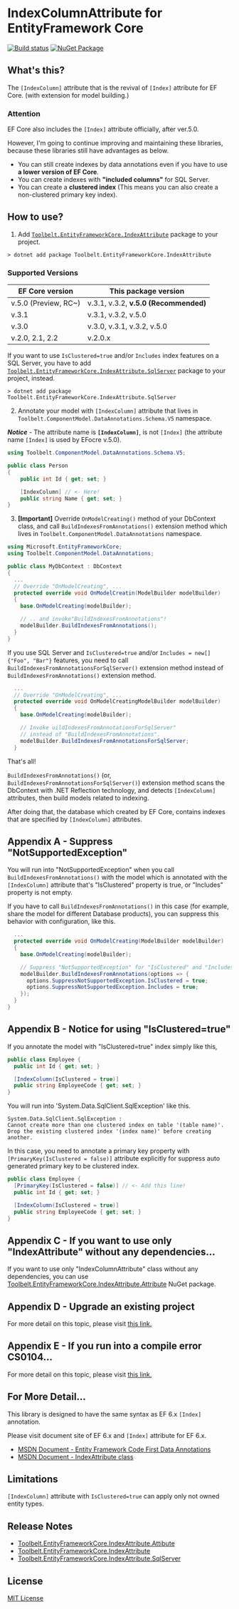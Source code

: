 # IndexColumnAttribute for EntityFramework Core  
[![Build status](https://ci.appveyor.com/api/projects/status/dv0et0b80da5mwys?svg=true)](https://ci.appveyor.com/project/jsakamoto/entityframeworkcore-indexattribute) [![NuGet Package](https://img.shields.io/nuget/v/Toolbelt.EntityFrameworkCore.IndexAttribute.svg)](https://www.nuget.org/packages/Toolbelt.EntityFrameworkCore.IndexAttribute/)

## What's this?

The `[IndexColumn]` attribute that is the revival of `[Index]` attribute for EF Core. (with extension for model building.)

### Attention

EF Core also includes the `[Index]` attribute officially, after ver.5.0.

However, I'm going to continue improving and maintaining these libraries, because these libraries still have advantages as below.

- You can still create indexes by data annotations even if you have to use **a lower version of EF Core**.
- You can create indexes with **"included columns"** for SQL Server.
- You can create a **clustered index** (This means you can also create a non-clustered primary key index).

## How to use?

1. Add [`Toolbelt.EntityFrameworkCore.IndexAttribute`](https://www.nuget.org/packages/Toolbelt.EntityFrameworkCore.IndexAttribute/) package to your project.

```shell
> dotnet add package Toolbelt.EntityFrameworkCore.IndexAttribute
```

### Supported Versions


EF Core version      | This package version
---------------------|-------------------------
v.5.0 (Preview, RC~) | v.3.1, v.3.2, **v.5.0 (Recommended)**
v.3.1                | v.3.1, v.3.2, v.5.0
v.3.0                | v.3.0, v.3.1, v.3.2, v.5.0
v.2.0, 2.1, 2.2      | v.2.0.x

If you want to use `IsClustered=true` and/or `Includes` index features on a SQL Server, you have to add [`Toolbelt.EntityFrameworkCore.IndexAttribute.SqlServer`](https://www.nuget.org/packages/Toolbelt.EntityFrameworkCore.IndexAttribute.SqlServer/) package to your project, instead.

```shell
> dotnet add package Toolbelt.EntityFrameworkCore.IndexAttribute.SqlServer
```

2. Annotate your model with `[IndexColumn]` attribute that lives in `Toolbelt.ComponentModel.DataAnnotations.Schema.V5` namespace.

_**Notice**_ - The attribute name is **`[IndexColumn]`**, is not `[Index]` (the attribute name `[Index]` is used by EFocre v.5.0).

```csharp
using Toolbelt.ComponentModel.DataAnnotations.Schema.V5;

public class Person
{
    public int Id { get; set; }

    [IndexColumn] // <- Here!
    public string Name { get; set; }
}
```

3. **[Important]** Override `OnModelCreating()` method of your DbContext class, and call `BuildIndexesFromAnnotations()` extension method which lives in `Toolbelt.ComponentModel.DataAnnotations` namespace.

```csharp
using Microsoft.EntityFrameworkCore;
using Toolbelt.ComponentModel.DataAnnotations;

public class MyDbContext : DbContext
{
  ...
  // Override "OnModelCreating", ...
  protected override void OnModelCreatin(ModelBuilder modelBuilder)
  {
    base.OnModelCreating(modelBuilder);

    // .. and invoke"BuildIndexesFromAnnotations"!
    modelBuilder.BuildIndexesFromAnnotations();
  }
}
```

If you use SQL Server and `IsClustered=true` and/or `Includes = new[]{"Foo", "Bar"}` features, you need to call `BuildIndexesFromAnnotationsForSqlServer()` extension method instead of `BuildIndexesFromAnnotations()` extension method.

```csharp
  ...
  // Override "OnModelCreating", ...
  protected override void OnModelCreatingModelBuilder modelBuilder)
  {
    base.OnModelCreating(modelBuilder);

    // Invoke uildIndexesFromAnnotationsForSqlServer"
    // instead of "BuildIndexesFromAnnotations".
    modelBuilder.BuildIndexesFromAnnotationsForSqlServer;
  }
```

That's all!

`BuildIndexesFromAnnotations()` (or, `BuildIndexesFromAnnotationsForSqlServer()`) extension method scans the DbContext with .NET Reflection technology, and detects `[IndexColumn]` attributes, then build models related to indexing.

After doing that, the database which created by EF Core, contains indexes that are specified by `[IndexColumn]` attributes.

## Appendix A - Suppress "NotSupportedException"

You will run into "NotSupportedException" when you call `BuildIndexesFromAnnotations()` with the model which is annotated with the `[IndexColumn]` attribute that's "IsClustered" property is true, or "Includes" property is not empty.

If you have to call `BuildIndexesFromAnnotations()` in this case (for example, share the model for different Database products), you can suppress this behavior with configuration, like this.

```csharp
  ...
  protected override void OnModelCreating(ModelBuilder modelBuilder)
  {
    base.OnModelCreating(modelBuilder);

    // Suppress "NotSupportedException" for "IsClustered" and "Includes" feature.
    modelBuilder.BuildIndexesFromAnnotations(options => {
      options.SuppressNotSupportedException.IsClustered = true;
      options.SuppressNotSupportedException.Includes = true;
    });
  }
}
```

## Appendix B -  Notice for using "IsClustered=true"

If you annotate the model with "IsClustered=true" index simply like this,

```csharp
public class Employee {
  public int Id { get; set; }

  [IndexColumn(IsClustered = true)]
  public string EmployeeCode { get; set; }
}
```

You will run into 'System.Data.SqlClient.SqlException' like this.

```
System.Data.SqlClient.SqlException :
Cannot create more than one clustered index on table '(table name)'.
Drop the existing clustered index '(index name)' before creating another.
```

In this case, you need to annotate a primary key property with `[PrimaryKey(IsClustered = false)]` attribute explicitly  for suppress auto generated primary key to be clustered index.

```csharp
public class Employee {
  [PrimaryKey(IsClustered = false)] // <- Add this line!
  public int Id { get; set; }

  [IndexColumn(IsClustered = true)]
  public string EmployeeCode { get; set; }
}
```

## Appendix C -  If you want to use only "IndexAttribute" without any dependencies...

If you want to use only "IndexColumnAttribute" class without any dependencies, you can use [Toolbelt.EntityFrameworkCore.IndexAttribute.Attribute](https://www.nuget.org/packages/Toolbelt.EntityFrameworkCore.IndexAttribute.Attribute) NuGet package.

## Appendix D - Upgrade an existing project

For more detail on this topic, please visit [this link.](https://github.com/jsakamoto/EntityFrameworkCore.IndexAttribute/blob/master/README-Appendix-D.md)

## Appendix E -  If you run into a compile error CS0104...

For more detail on this topic, please visit [this link.](https://github.com/jsakamoto/EntityFrameworkCore.IndexAttribute/blob/master/README-Appendix-E.md)

## For More Detail...

This library is designed to have the same syntax as EF 6.x `[Index]` annotation.

Please visit document site of EF 6.x and `[Index]` attribute for EF 6.x.

- [MSDN Document - Entity Framework Code First Data Annotations](https://msdn.microsoft.com/en-us/library/jj591583%28v=vs.113%29.aspx?f=255&MSPPError=-2147217396)
- [MSDN Document - IndexAttribute class](https://msdn.microsoft.com/library/system.componentmodel.dataannotations.schema.indexattribute(v=vs.113).aspx)

## Limitations

`[IndexColumn]` attribute with `IsClustered=true` can apply only not owned entity types.

## Release Notes

- [Toolbelt.EntityFrameworkCore.IndexAttribute.Attibute](https://github.com/jsakamoto/EntityFrameworkCore.IndexAttribute/blob/master/EFCore.IndexAttribute.Attribute/RELEASE-NOTES.txt)
- [Toolbelt.EntityFrameworkCore.IndexAttribute](https://github.com/jsakamoto/EntityFrameworkCore.IndexAttribute/blob/master/EFCore.IndexAttribute/RELEASE-NOTES.txt)
- [Toolbelt.EntityFrameworkCore.IndexAttribute.SqlServer](https://github.com/jsakamoto/EntityFrameworkCore.IndexAttribute/blob/master/EFCore.IndexAttribute.SqlServer/RELEASE-NOTES.txt)

## License

[MIT License](https://github.com/jsakamoto/EntityFrameworkCore.IndexAttribute/blob/master/LICENSE)


